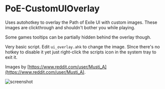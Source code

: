 # PoE-CustomUIOverlay

Uses autohotkey to overlay the Path of Exile UI with custom images. These images are clickthrough and shouldn't bother you while playing.

Some games tooltips can be partially hidden behind the overlay though.

Very basic script. Edit `ui_overlay.ahk` to change the image. SInce there's no hotkey to disable it yet just right-click the scripts icon in the system tray to exit it.

Images by [https://www.reddit.com/user/Musti_A](https://www.reddit.com/user/Musti_A).

![screenshot](http://i.imgur.com/zU5sEKY.png)
